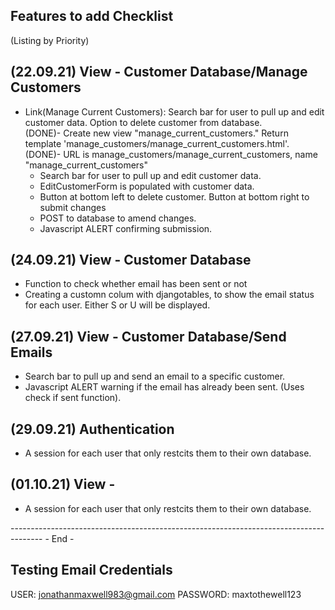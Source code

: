 
Features to add Checklist
-------------------
(Listing by Priority)

(22.09.21)
View - Customer Database/Manage Customers
----------------------------------------------
- Link(Manage Current Customers): Search bar for user to pull up and edit customer data. Option to delete customer from database.  
    (DONE)- Create new view "manage_current_customers." Return template
      'manage_customers/manage_current_customers.html'.
    (DONE)- URL is manage_customers/manage_current_customers,
     name "manage_current_customers"
    - Search bar for user to pull up and edit customer data.
    - EditCustomerForm is populated with customer data. 
    - Button at bottom left to delete customer. Button at bottom right to submit changes 
    - POST to database to amend changes. 
    - Javascript ALERT confirming submission. 

(24.09.21)
View - Customer Database
----------------------------------------------
- Function to check whether email has been sent or not 
- Creating a customn colum with djangotables, to show the email status for each user. Either S or U will be displayed. 

(27.09.21)
View - Customer Database/Send Emails
----------------------------------------------
- Search bar to pull up and send an email to a specific customer. 
- Javascript ALERT warning if the email has already been sent. (Uses check if sent function).

(29.09.21)
Authentication
----------------------------------------------
- A session for each user that only restcits them to their own database. 

(01.10.21)
View - 
----------------------------------------------
- A session for each user that only restcits them to their own database. 


--------------------------------------------------------------------------------------                                        - End - 

Testing Email Credentials 
-----------------------------
USER: jonathanmaxwell983@gmail.com
PASSWORD: maxtothewell123
